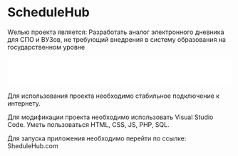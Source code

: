 # ScheduleHub

Wелью проекта является: Разработать аналог электронного дневника для СПО и ВУЗов, не требующий внедрения в систему образования на государственном уровне

![Логотип](Site1/icons/logo.svg "Логотип GitHub")

Для использования проекта необходимо стабильное подключение к интернету.

 Для модификации проекта необходимо использовать Visual Studio Code. Уметь пользоваться HTML, CSS, JS, PHP, SQL.

 Для запуска приложения необходимо перейти по ссылке: SheduleHub.com


